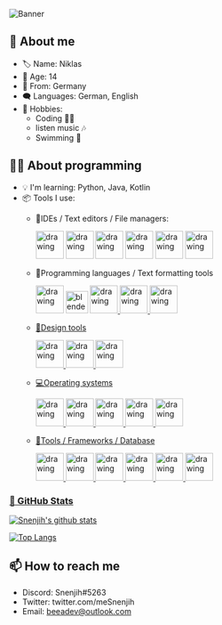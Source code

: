 ![Banner](https://github.com/Snenjih/Snenjih/blob/main/assets/banner.png?raw=true)

## 🌵 About me
- 🏷️ Name: Niklas
- 🌿 Age: 14
- 📍  From: Germany
- 🗨  Languages: German, English
- 💙 Hobbies: 
  - Coding 👨‍💻
  - listen music 🎶
  - Swimming 🥽
  
## 👨‍💻 About programming
- 💡 I'm learning: Python, Java, Kotlin
- 📦 Tools I use:
  - 📝IDEs / Text editors / File managers:
    <p alignment = "center">
      <img src="https://www.jetbrains.com" alt="drawing" width="50"/>  
      <img src="https://www.python.org" alt="drawing" width="50"/>
      <img src="https://maven.apache.org" alt="drawing" width="50"/>
      <img src="/assets/vscode-original.svg" alt="drawing" width="50"/>
      <img src="/assets/sublime-text.svg" alt="drawing" width="50"/>
      <img src="/assets/filezilla-plain.svg" alt="drawing" width="50"/>
      
    </p>
  - 💬Programming languages / Text formatting tools
     <p alignment = "center">
      <img src="https://www.java.com/de/" alt="drawing" width="50"/>
      <img src="https://kotlinlang.org" alt="blender" width="40" height="40"/> </a> <a href="https://kotlinlang.org" target="_blank" rel="noreferrer"> 
      <img src="/assets/swiftui (1).png" alt="drawing" width="50"/>
      <img src="https://www.python.org" alt="drawing" width="50"/>
      <img src="/assets/markdown-original.svg" alt="drawing" width="50"/>
    </p>
  - 🎨Design tools
     <p alignment = "center">
      <img src="/assets/Logo_AffinityDesigner.svg.png" alt="drawing" width="50"/>
      <img src="/assets/Logo_AffinityPhoto.svg.png" alt="drawing" width="50"/>
      <img src="/assets/Logo_AffinityPublisher.svg.png" alt="drawing" width="50"/>
    </p>
  - 💻Operating systems
     <p alignment = "center">
       <img src="/assets/apple-original.svg" alt="drawing" width="50"/>
       <img src="/assets/microsoft-windows-11.svg" alt="drawing" width="50"/>
       <img src="/assets/linux-original.svg" alt="drawing" width="50"/>
       <img src="/assets/ubuntu-plain.svg" alt="drawing" width="50"/>
       <img src="/assets/Manjaro-logo.svg.png" alt="drawing" width="50"/>
    </p> 
  - 🔧Tools / Frameworks / Database
    <p>
      <img src="/assets/docker-original.svg" alt="drawing" width="50"/>
      <img src="/assets/git-original-wordmark.svg" alt="drawing" width="50"/>
      <img src="/assets/gradle-plain.svg" alt="drawing" width="50"/>
      <img src="/assets/mongodb-original.svg" alt="drawing" width="50"/>
      <img src="/assets/wordpress-plain.svg" alt="drawing" width="50"/>
      <img src="/assets/Apache_Maven_logo.svg.png" alt="drawing" width="50"/>   
    </p>

</p>

### 🐙 GitHub Stats
[![Snenjih's github stats](https://github-readme-stats.vercel.app/api?username=Snenjih)](https://github.com/Snenjih)

[![Top Langs](https://github-readme-stats.vercel.app/api/top-langs/?username=Snenjih&layout=compact)](https://github.com/Snenjih)

## 📫 How to reach me
- Discord: Snenjih#5263
- Twitter: twitter.com/meSnenjih
- Email: beeadev@outlook.com

<!---
Snenjih/Snenjih is a ✨ special ✨ repository because its `README.md` (this file) appears on your GitHub profile.
You can click the Preview link to take a look at your changes.
--->
